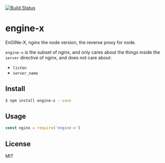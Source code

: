 [![Build Status](https://travis-ci.org/kaelzhang/node-engine-x.svg?branch=master)](https://travis-ci.org/kaelzhang/node-engine-x)
<!-- optional appveyor tst
[![Windows Build Status](https://ci.appveyor.com/api/projects/status/github/kaelzhang/node-engine-x?branch=master&svg=true)](https://ci.appveyor.com/project/kaelzhang/node-engine-x)
-->
<!-- optional npm version
[![NPM version](https://badge.fury.io/js/engine-x.svg)](http://badge.fury.io/js/engine-x)
-->
<!-- optional npm downloads
[![npm module downloads per month](http://img.shields.io/npm/dm/engine-x.svg)](https://www.npmjs.org/package/engine-x)
-->
<!-- optional dependency status
[![Dependency Status](https://david-dm.org/kaelzhang/node-engine-x.svg)](https://david-dm.org/kaelzhang/node-engine-x)
-->

# engine-x

EnGINe-X, nginx the node version, the reverse proxy for node.

`engine-x` is the subset of nginx, and only cares about the things inside the `server` directive of nginx, and does not care about:

- `listen`
- `server_name`

## Install

```sh
$ npm install engine-x --save
```

## Usage

```js
const nginx = require('engine-x')
```

## License

MIT
